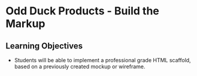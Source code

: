 # Odd Duck Products - Build the Markup

## Learning Objectives

- Students will be able to implement a professional grade HTML scaffold, based on a previously created mockup or wireframe.

